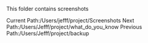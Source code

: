 This folder contains screenshots

Current Path:/Users/jefff/project/Screenshots
Next Path:/Users/Jefff/project/what_do_you_know
Previous Path:/Users/Jefff/project/backup
